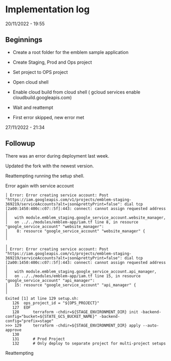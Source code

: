 # Implementation log
20/11/2022 - 19:55

## Beginnings
- Create a root folder for the emblem sample application
- Create Staging, Prod and Ops project
- Set project to OPS project
- Open cloud shell
- Enable cloud build from cloud shell ( gcloud services enable cloudbuild.googleapis.com)

- Wait and reattempt

- First error skipped, new error met





27/11/2022 - 21:34

## Followup

There was an error during deployment last week.

Updated the fork with the newest version.

Reattempting running the setup shell.

Error again with service account

```
│ Error: Error creating service account: Post "https://iam.googleapis.com/v1/projects/emblem-staging-369219/serviceAccounts?alt=json&prettyPrint=false": dial tcp [2a00:1450:400c:c07::5f]:443: connect: cannot assign requested address
│
│   with module.emblem_staging.google_service_account.website_manager,
│   on ../../modules/emblem-app/iam.tf line 8, in resource "google_service_account" "website_manager":
│    8: resource "google_service_account" "website_manager" {
│
╵
╷
│ Error: Error creating service account: Post "https://iam.googleapis.com/v1/projects/emblem-staging-369219/serviceAccounts?alt=json&prettyPrint=false": dial tcp [2a00:1450:400c:c07::5f]:443: connect: cannot assign requested address
│
│   with module.emblem_staging.google_service_account.api_manager,
│   on ../../modules/emblem-app/iam.tf line 15, in resource "google_service_account" "api_manager":
│   15: resource "google_service_account" "api_manager" {
│
╵
Exited [1] at line 129 setup.sh:
   126  ops_project_id = "${OPS_PROJECT}"
   127  EOF
   128      terraform -chdir=${STAGE_ENVIRONMENT_DIR} init -backend-config="bucket=${STATE_GCS_BUCKET_NAME}" -backend-config="prefix=stage"
>>> 129     terraform -chdir=${STAGE_ENVIRONMENT_DIR} apply --auto-approve
   130
   131      # Prod Project
   132      # Only deploy to separate project for multi-project setups
```

Reattempting


